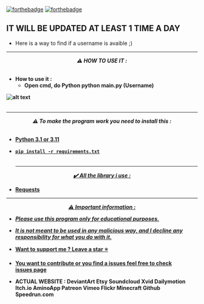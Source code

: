 
[![forthebadge](https://forthebadge.com/images/badges/made-with-python.svg)](https://forthebadge.com)
[![forthebadge](https://forthebadge.com/images/badges/built-with-love.svg)](https://forthebadge.com)


IT WILL BE UPDATED AT LEAST 1 TIME A DAY
---
* Here is a way to find if a username is avaible ;)

-----

<p align="center"><strong><i>⚠️ HOW TO USE IT :</i></strong</p>
<br><br>

* How to use it :
  * Open cmd, do Python python main.py (Username)
  
![alt text](https://cdn.discordapp.com/attachments/807697483635359774/1060207903543394355/image.png)
<br><br>
  
  -----

<p align="center"><strong><i>⚠️ To make the program work you need to install this :</i></strong</p>
<br><br>

* <a href="https://www.python.org/ftp/python/3.11.1/python-3.11.1-amd64.exe">Python 3.1 or 3.11

* `pip install -r requirements.txt`
<br><br>
  
  -----
<p align="center"><i>✔️ All the library i use :</i></p>

* Requests
---
<p align="center"><strong><i>⚠️ Important information :</i></strong</p>

* ***Please use this program only for educational purposes.***
* ***It is not meant to be used in any malicious way, and I decline any responsibility for what you do with it.***

* Want to support me ? Leave a star ⭐ 
* You want to contribute or you find a issues feel free to check <br/>[issues page](https://github.com/TheCuteOwl/NO-Deobfuscator/issues)

* ACTUAL WEBSITE : 
 DeviantArt
Etsy
Soundcloud
Xvid
Dailymotion
Itch.io
AminoApp
Patreon
Vimeo
Flickr
Minecraft
Github
Speedrun.com
